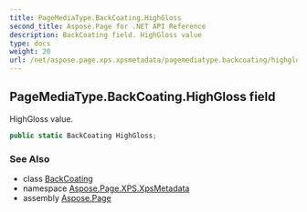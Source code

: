 ```yaml
---
title: PageMediaType.BackCoating.HighGloss
second_title: Aspose.Page for .NET API Reference
description: BackCoating field. HighGloss value
type: docs
weight: 20
url: /net/aspose.page.xps.xpsmetadata/pagemediatype.backcoating/highgloss/
---
```

## PageMediaType.BackCoating.HighGloss field

HighGloss value.

```csharp
public static BackCoating HighGloss;
```

### See Also

* class [BackCoating](../)
* namespace [Aspose.Page.XPS.XpsMetadata](../../pagemediatype.backcoating/)
* assembly [Aspose.Page](../../../)


